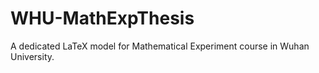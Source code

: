 # WHU-MathExpThesis
A dedicated LaTeX model for Mathematical Experiment course in Wuhan University.
